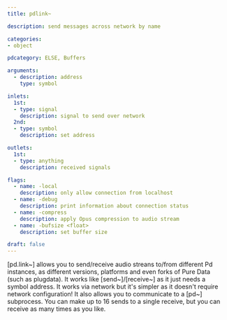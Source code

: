 ```yaml
---
title: pdlink~

description: send messages across network by name

categories:
- object

pdcategory: ELSE, Buffers

arguments:
  - description: address
    type: symbol

inlets:
  1st:
  - type: signal
    description: signal to send over network
  2nd:
  - type: symbol
    description: set address

outlets:
  1st:
  - type: anything
    description: received signals

flags:
  - name: -local
    description: only allow connection from localhost
  - name: -debug
    description: print information about connection status
  - name: -compress
    description: apply Opus compression to audio stream
  - name: -bufsize <float>
    description: set buffer size

draft: false
---
```


[pd.link~] allows you to send/receive audio streans to/from different Pd instances, as different versions, platforms and even forks of Pure Data (such as plugdata). It works like [send~]/[receive~] as it just needs a symbol address. It works via network but it's simpler as it doesn't require network configuration! It also allows you to communicate to a [pd~] subprocess. You can make up to 16 sends to a single receive, but you can receive as many times as you like.
